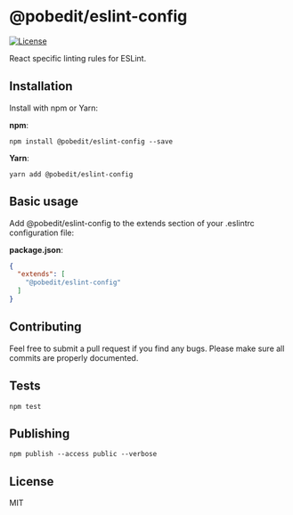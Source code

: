 # @pobedit/eslint-config

[![License](https://img.shields.io/badge/license-MIT-brightgreen.svg)](LICENSE.txt)

React specific linting rules for ESLint.

## Installation

Install with npm or Yarn:

**npm**:

```
npm install @pobedit/eslint-config --save
```

**Yarn**:

```
yarn add @pobedit/eslint-config
```

## Basic usage

Add @pobedit/eslint-config to the extends section of your .eslintrc configuration file:

**package.json**:

```json
{
  "extends": [
    "@pobedit/eslint-config"
  ]
}
```


## Contributing
   
Feel free to submit a pull request if you find any bugs. 
Please make sure all commits are properly documented.

## Tests

```
npm test
```

## Publishing

```
npm publish --access public --verbose
```

## License

MIT
